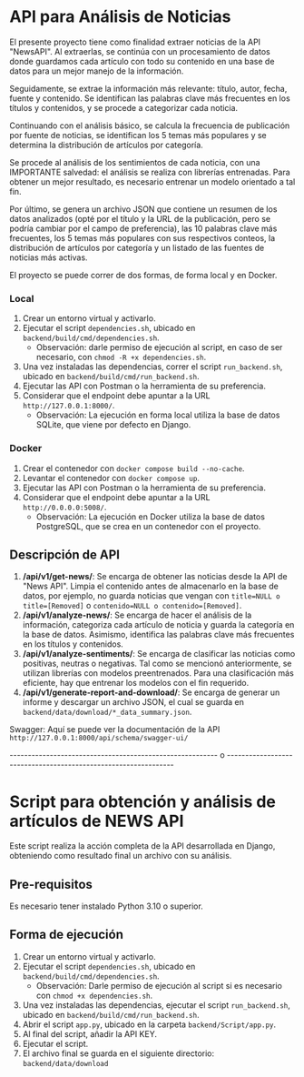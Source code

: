 # API para Análisis de Noticias

El presente proyecto tiene como finalidad extraer noticias de la API "NewsAPI". Al extraerlas, se continúa con un procesamiento de datos donde guardamos cada artículo con todo su contenido en una base de datos para un mejor manejo de la información.

Seguidamente, se extrae la información más relevante: título, autor, fecha, fuente y contenido. Se identifican las palabras clave más frecuentes en los títulos y contenidos, y se procede a categorizar cada noticia.

Continuando con el análisis básico, se calcula la frecuencia de publicación por fuente de noticias, se identifican los 5 temas más populares y se determina la distribución de artículos por categoría.

Se procede al análisis de los sentimientos de cada noticia, con una IMPORTANTE salvedad: el análisis se realiza con librerías entrenadas. Para obtener un mejor resultado, es necesario entrenar un modelo orientado a tal fin.

Por último, se genera un archivo JSON que contiene un resumen de los datos analizados (opté por el título y la URL de la publicación, pero se podría cambiar por el campo de preferencia), las 10 palabras clave más frecuentes, los 5 temas más populares con sus respectivos conteos, la distribución de artículos por categoría y un listado de las fuentes de noticias más activas.

El proyecto se puede correr de dos formas, de forma local y en Docker.

### Local

1. Crear un entorno virtual y activarlo.
2. Ejecutar el script `dependencies.sh`, ubicado en `backend/build/cmd/dependencies.sh`.
   - Observación: darle permiso de ejecución al script, en caso de ser necesario, con `chmod -R +x dependencies.sh`.
3. Una vez instaladas las dependencias, correr el script `run_backend.sh`, ubicado en `backend/build/cmd/run_backend.sh`.
4. Ejecutar las API con Postman o la herramienta de su preferencia.
5. Considerar que el endpoint debe apuntar a la URL `http://127.0.0.1:8000/`.
   - Observación: La ejecución en forma local utiliza la base de datos SQLite, que viene por defecto en Django.

### Docker

1. Crear el contenedor con `docker compose build --no-cache`.
2. Levantar el contenedor con `docker compose up`.
3. Ejecutar las API con Postman o la herramienta de su preferencia.
4. Considerar que el endpoint debe apuntar a la URL `http://0.0.0.0:5008/`.
   - Observación: La ejecución en Docker utiliza la base de datos PostgreSQL, que se crea en un contenedor con el proyecto.

## Descripción de API

1. **/api/v1/get-news/**: Se encarga de obtener las noticias desde la API de "News API". Limpia el contenido antes de almacenarlo en la base de datos, por ejemplo, no guarda noticias que vengan con `title=NULL o title=[Removed]` o `contenido=NULL o contenido=[Removed]`.
2. **/api/v1/analyze-news/**: Se encarga de hacer el análisis de la información, categoriza cada artículo de noticia y guarda la categoría en la base de datos. Asimismo, identifica las palabras clave más frecuentes en los títulos y contenidos.
3. **/api/v1/analyze-sentiments/**: Se encarga de clasificar las noticias como positivas, neutras o negativas. Tal como se mencionó anteriormente, se utilizan librerías con modelos preentrenados. Para una clasificación más eficiente, hay que entrenar los modelos con el fin requerido.
4. **/api/v1/generate-report-and-download/**: Se encarga de generar un informe y descargar un archivo JSON, el cual se guarda en `backend/data/download/*_data_summary.json`.

Swagger: Aquí se puede ver la documentación de la API
`http://127.0.0.1:8000/api/schema/swagger-ui/`

--------------------------------------------------------- o ---------------------------------------------------------------

# Script para obtención y análisis de artículos de NEWS API

Este script realiza la acción completa de la API desarrollada en Django, obteniendo como resultado final un archivo con su análisis.

## Pre-requisitos

Es necesario tener instalado Python 3.10 o superior.

## Forma de ejecución

1. Crear un entorno virtual y activarlo.
2. Ejecutar el script `dependencies.sh`, ubicado en `backend/build/cmd/dependencies.sh`.
   - Observación: Darle permiso de ejecución al script si es necesario con `chmod +x dependencies.sh`.
3. Una vez instaladas las dependencias, ejecutar el script `run_backend.sh`, ubicado en `backend/build/cmd/run_backend.sh`.
4. Abrir el script `app.py`, ubicado en la carpeta `backend/Script/app.py`.
5. Al final del script, añadir la API KEY.
6. Ejecutar el script.
7. El archivo final se guarda en el siguiente directorio: `backend/data/download`
